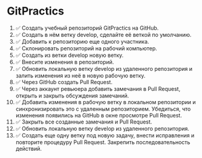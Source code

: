 # GitPractics

1.  ✅ Создать учебный репозиторий GitPractics на GitHub.
2.  ✅ Создать в нём ветку develop, сделайте её веткой по умолчанию.
3.  ✅ Добавить к репозиторию еще одного участника.
4.  ✅ Склонировать репозиторий на рабочий компьютер.
5.  ✅ Создать из ветки develop новую ветку.
6.  ✅ Внесите изменения в репозиторий.
7.  ✅ Обновить локальную ветку develop из удаленного репозитория и залить
изменения из неё в новую рабочую ветку.
8.  ✅ Через GitHub создать Pull Request.
9.  ✅ Через аккаунт ревьюера добавить замечания в Pull Request, открыть и закрыть обсуждения замечаний.
10. ✅ Добавить изменения в рабочую ветку в локальном репозитории и синхронизировать это с удаленным репозиторием. Убедиться, что изменения появились на GitHub в окне просмотре Pull Request.
11. ✅ Закрыть все созданные замечания и Pull Request.
12. ✅ Обновить локальную ветку develop из удаленного репозитория.
13. ✅ Создать еще одну ветку под новую задачу, внести исправления и повторите процедуру Pull Request. Закрепить последовательность действий.
